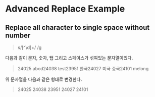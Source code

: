 # Advanced Replace Example

## Replace all character to single space without number 

>s/[^\d]+/ /g

다음과 같이 문자, 숫자, 탭 그리고 스페이스가 섞여있는 문자열이있다. 

>24025	abcd24038	test23951	한국24027	미국 중국24101 melong

위 문자열을 다음과 같은 형태로 변경한다. 

>24025 24038 23951 24027 24101 
